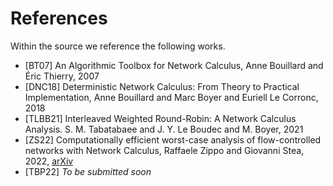 ﻿---
hide_title: true
sidebar_position: 5
sidebar_label: References
---

# References

Within the source we reference the following works.

 * [BT07] An Algorithmic Toolbox for Network Calculus, Anne Bouillard and Éric Thierry, 2007
 * [DNC18] Deterministic Network Calculus: From Theory to Practical Implementation, Anne Bouillard and Marc Boyer and Euriell Le Corronc, 2018
 * [TLBB21] Interleaved Weighted Round-Robin: A Network Calculus Analysis. S. M. Tabatabaee and J. Y. Le Boudec and M. Boyer, 2021
 * [ZS22] Computationally efficient worst-case analysis of flow-controlled networks with Network Calculus, Raffaele Zippo and Giovanni Stea, 2022, [arXiv](https://arxiv.org/abs/2203.02497)
 * [TBP22] _To be submitted soon_